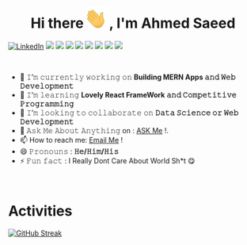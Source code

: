 <h1 align="center">Hi there <img width="45" src="waving_hand.gif" alt="hand" />, I'm Ahmed Saeed </h1>

<p>
<a href="https://www.linkedin.com/in/devahmedsaeed/"><img alt="LinkedIn" src="https://img.shields.io/badge/LinkedIn-Coder79-blue?style=flat-square&logo=linkedin"></a>
<a href="#"><img src="https://img.shields.io/badge/PHP-Full%20Stack%20Developer-_.svg?logo=required-php/twentytwenty"></a>
<a href="#"><img src="https://img.shields.io/badge/JavaScript-Advanced-_.svg?logo=javascript"></a>
<a href="#"><img src="https://img.shields.io/badge/ReactJS-Mid%20Level-_.svg?logo=react"></a>
<a href="#"><img src="https://img.shields.io/badge/ReactNative-Advanced-_.svg?logo=react"></a>
<a href="#"><img src="https://img.shields.io/badge/Python-Mid%20Level-_.svg?logo=python"></a>
<a href="#"><img src="https://img.shields.io/badge/AWS-Advanced%20Level-_.svg?logo=aws"></a>
<a href="#"><img src="https://img.shields.io/badge/Clean%20Code-Evangelist-_.svg"></a>
<a href="#"><img src="https://img.shields.io/badge/%F0%9F%8D%9C-Spaghetti%20%7C%20I%20Hate%20Spaghetti%20Code%20-lightgrey?logo=Spaghetti"></a>
</p>

<br/>

- 🔭 𝙸’𝚖 𝚌𝚞𝚛𝚛𝚎𝚗𝚝𝚕𝚢 𝚠𝚘𝚛𝚔𝚒𝚗𝚐 𝚘𝚗 **Building MERN Apps 𝚊𝚗𝚍 𝚆𝚎𝚋 𝙳𝚎𝚟𝚎𝚕𝚘𝚙𝚖𝚎𝚗𝚝**
- 🌱 𝙸’𝚖 𝚕𝚎𝚊𝚛𝚗𝚒𝚗𝚐 **Lovely React FrameWork 𝚊𝚗𝚍 𝙲𝚘𝚖𝚙𝚎𝚝𝚒𝚝𝚒𝚟𝚎 𝙿𝚛𝚘𝚐𝚛𝚊𝚖𝚖𝚒𝚗𝚐**
- 👯 𝙸’𝚖 𝚕𝚘𝚘𝚔𝚒𝚗𝚐 𝚝𝚘 𝚌𝚘𝚕𝚕𝚊𝚋𝚘𝚛𝚊𝚝𝚎 𝚘𝚗 **𝙳𝚊𝚝𝚊 𝚂𝚌𝚒𝚎𝚗𝚌𝚎 𝚘𝚛 𝚆𝚎𝚋 𝙳𝚎𝚟𝚎𝚕𝚘𝚙𝚖𝚎𝚗𝚝**
- 💬 𝙰𝚜𝚔 𝙼𝚎 𝙰𝚋𝚘𝚞𝚝 𝙰𝚗𝚢𝚝𝚑𝚒𝚗𝚐 on : [ASK Me](https://ask.fm/yahOngie) !.
- 📫 How to reach me: [Email Me](mailto:a.saeed@null.net) !
- 😄 𝙿𝚛𝚘𝚗𝚘𝚞𝚗𝚜 : **𝙷𝚎/𝙷𝚒𝚖/𝙷𝚒𝚜**
- ⚡ 𝙵𝚞𝚗 𝚏𝚊𝚌𝚝 : I Really Dont Care About World Sh\*t 😋

<br/>

# Activities

<p display="flex">
<a href="https://git.io/streak-stats"><img src="https://github-readme-streak-stats.herokuapp.com?user=yahongie2014&theme=aura-dark&hide_border=true&border_radius=5.1&short_numbers=true" alt="GitHub Streak" /></a></p>
